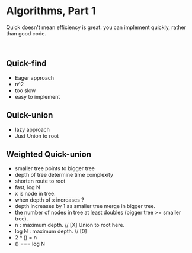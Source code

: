 # Algorithms, Part 1

Quick doesn't mean efficiency is great.
you can implement quickly, rather than good code.

<br/>

## Quick-find

- Eager approach
- n^2
- too slow
- easy to implement

## Quick-union

- lazy approach
- Just Union to root

## Weighted Quick-union

- smaller tree points to bigger tree
- depth of tree determine time complexity
- shorten route to root
- fast, log N
- x is node in tree.
- when depth of x increases ?
- depth increases by 1 as smaller tree merge in bigger tree.
- the number of nodes in tree at least doubles (bigger tree >= smaller tree).
- n : maximum depth. // [X] Union to root here.
- log N : maximum depth. // [0]
- 2 ^ () = n
- () === log N

